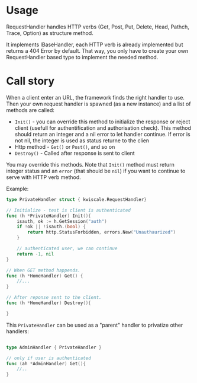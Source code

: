 # Usage

RequestHandler handles HTTP verbs (Get, Post, Put, Delete, Head, Pathch, Trace, Option) as structure method.

It implements IBaseHandler, each HTTP verb is already implemented but returns a 404 Error by default. That way, you only have to create your own RequestHandler based type to implement the needed method.


# Call story

When a client enter an URL, the framework finds the right handler to use. Then your own request handler is spawned (as a new instance) and a list of methods are called:

- `Init()` - you can override this method to initialize the response or reject client (usefull for authentification and authorisation check). This method should return an integer and a nil error to let handler continue. If error is not nil, the integer is used as status returne to the clien
- Http method - `Get()` or `Post()`, and so on
- `Destroy()` - Called after response is sent to client

You may override this methods. Note that `Init()` method must return integer status and an `error` (that should be `nil`) if you want to continue to serve with HTTP verb method.

Example:

```go
type PrivateHandler struct { kwiscale.RequestHandler}

// Initialize - test is client is authenticated 
func (h *PrivateHandler) Init(){
    isauth, ok := h.GetSession("auth")
    if !ok || !isauth.(bool) {
        return http.StatusForbidden, errors.New("Unauthaurized")
    }

    // authenticated user, we can continue
    return -1, nil
}

// When GET method happends.
func (h *HomeHandler) Get() {
    //...
}

// After reponse sent to the client.
func (h *HomeHandler) Destroy(){

}
```

This `PrivateHandler` can be used as a "parent" handler to privatize other handlers:

```go

type AdminHandler { PrivateHandler }

// only if user is authenticated
func (ah *AdminHandler) Get(){
    //..
}

```
